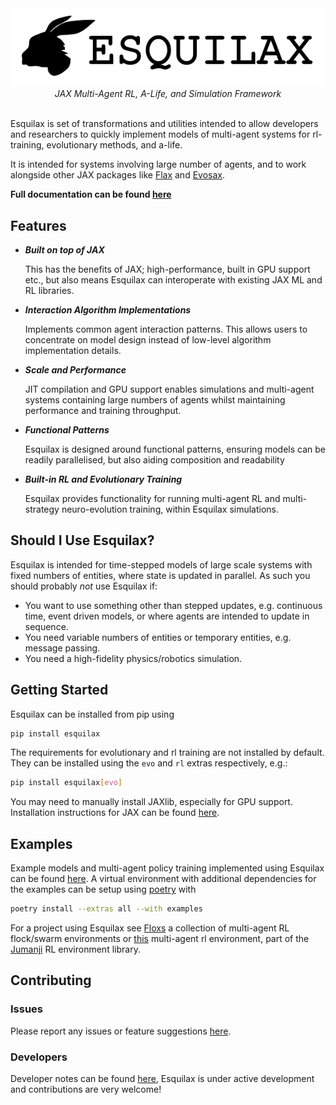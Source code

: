 <div align="center">
  <img src="https://github.com/zombie-einstein/esquilax/raw/main/.github/images/text_logo.png" />
  <br>
  <em>JAX Multi-Agent RL, A-Life, and Simulation Framework</em>
</div>
<br>

Esquilax is set of transformations and utilities
intended to allow developers and researchers to
quickly implement models of multi-agent systems
for rl-training, evolutionary methods, and a-life.

It is intended for systems involving large number of
agents, and to work alongside other JAX packages
like [Flax](https://github.com/google/flax) and
[Evosax](https://github.com/RobertTLange/evosax).

**Full documentation can be found
[here](https://zombie-einstein.github.io/esquilax/)**

## Features

- ***Built on top of JAX***

  This has the benefits of JAX; high-performance, built in
  GPU support etc., but also means Esquilax can interoperate
  with existing JAX ML and RL libraries.

- ***Interaction Algorithm Implementations***

  Implements common agent interaction patterns. This
  allows users to concentrate on model design instead of low-level
  algorithm implementation details.

- ***Scale and Performance***

  JIT compilation and GPU support enables simulations and multi-agent
  systems containing large numbers of agents whilst maintaining
  performance and training throughput.

- ***Functional Patterns***

  Esquilax is designed around functional patterns, ensuring models
  can be readily parallelised, but also aiding composition
  and readability

- ***Built-in RL and Evolutionary Training***

  Esquilax provides functionality for running multi-agent RL
  and multi-strategy neuro-evolution training, within Esquilax
  simulations.

## Should I Use Esquilax?

Esquilax is intended for time-stepped models of large scale systems
with fixed numbers of entities, where state is updated in parallel.
As such you should probably *not* use Esquilax if:

- You want to use something other than stepped updates, e.g.
  continuous time, event driven models, or where agents are intended to
  update in sequence.
- You need variable numbers of entities or temporary entities, e.g.
  message passing.
- You need a high-fidelity physics/robotics simulation.

## Getting Started

Esquilax can be installed from pip using

``` bash
pip install esquilax
```

The requirements for evolutionary and rl training are
not installed by default. They can be installed using the `evo` and `rl`
extras respectively, e.g.:

```bash
pip install esquilax[evo]
```

You may need to manually install JAXlib, especially for GPU support.
Installation instructions for JAX can be found
[here](https://github.com/google/jax?tab=readme-ov-file#installation).

## Examples

Example models and multi-agent policy training implemented using Esquilax
can be found [here](https://github.com/zombie-einstein/esquilax/tree/main/examples). A virtual environment with additional
dependencies for the examples can be setup using [poetry](https://python-poetry.org/)
with

```bash
poetry install --extras all --with examples
```

For a project using Esquilax see
[Floxs](https://github.com/zombie-einstein/floxs) a collection of multi-agent
RL flock/swarm environments or
[this](https://github.com/instadeepai/jumanji/tree/main/jumanji/environments/swarms/search_and_rescue)
multi-agent rl environment, part of the [Jumanji](https://github.com/instadeepai/jumanji)
RL environment library.

## Contributing

### Issues

Please report any issues or feature suggestions
[here](https://github.com/zombie-einstein/esquilax/issues).

### Developers

Developer notes can be found
[here](https://github.com/zombie-einstein/esquilax/blob/main/.github/docs/developers.md),
Esquilax is under active development and contributions are very welcome!
